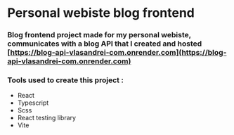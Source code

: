 # Personal webiste blog frontend

### Blog frontend project made for my personal webiste, communicates with a blog API that I created and hosted [https://blog-api-vlasandrei-com.onrender.com](https://blog-api-vlasandrei-com.onrender.com)

### Tools used to create this project :

- React
- Typescript
- Scss
- React testing library
- Vite
